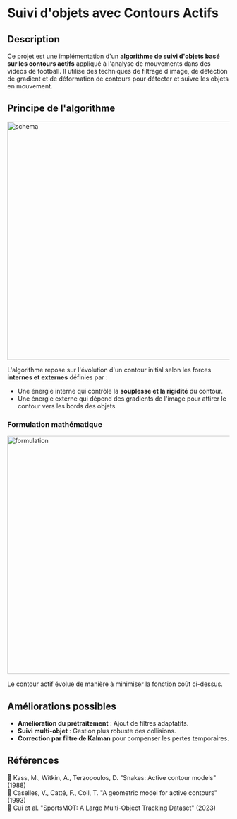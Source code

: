 # Suivi d'objets avec Contours Actifs

## Description

Ce projet est une implémentation d'un **algorithme de suivi d'objets basé sur les contours actifs** appliqué à l'analyse de mouvements dans des vidéos de football. Il utilise des techniques de filtrage d'image, de détection de gradient et de déformation de contours pour détecter et suivre les objets en mouvement.

## Principe de l'algorithme
<img width="538" alt="schema" src="https://github.com/user-attachments/assets/74cc14cc-69f2-4015-877f-0706a0e3f5bb" />

L'algorithme repose sur l'évolution d'un contour initial selon les forces **internes et externes** définies par :

- Une énergie interne qui contrôle la **souplesse et la rigidité** du contour.
- Une énergie externe qui dépend des gradients de l'image pour attirer le contour vers les bords des objets.

### Formulation mathématique

<img width="538" alt="formulation" src="https://github.com/user-attachments/assets/68b3c3e3-5169-456c-8e76-c98d8ff16206" />

Le contour actif évolue de manière à minimiser la fonction coût ci-dessus.

## Améliorations possibles

- **Amélioration du prétraitement** : Ajout de filtres adaptatifs.
- **Suivi multi-objet** : Gestion plus robuste des collisions.
- **Correction par filtre de Kalman** pour compenser les pertes temporaires.

## Références

📖 Kass, M., Witkin, A., Terzopoulos, D. "Snakes: Active contour models" (1988)  
📖 Caselles, V., Catté, F., Coll, T. "A geometric model for active contours" (1993)  
📖 Cui et al. "SportsMOT: A Large Multi-Object Tracking Dataset" (2023)


